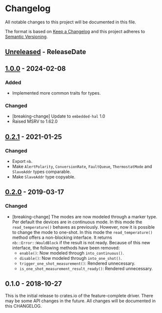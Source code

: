 # Changelog

All notable changes to this project will be documented in this file.

The format is based on [Keep a Changelog](http://keepachangelog.com/en/1.0.0/)
and this project adheres to [Semantic Versioning](http://semver.org/spec/v2.0.0.html).

<!-- next-header -->
## [Unreleased] - ReleaseDate

## [1.0.0] - 2024-02-08

### Added
- Implemented more common traits for types.

### Changed
- [breaking-change] Update to `embedded-hal` 1.0
- Raised MSRV to 1.62.0

## [0.2.1] - 2021-01-25

### Changed
- Export `nb`.
- Make `AlertPolarity`, `ConversionRate`, `FaultQueue`, `ThermostatMode`
  and `SlaveAddr` types comparable.
- Make `SlaveAddr` type copyable.

## [0.2.0] - 2019-03-17

### Changed
- [breaking-change] The modes are now modeled through a marker type. Per default
  the devices are in continuous mode. In this mode the `read_temperature()` behaves
  as previously. However, now it is possible to change the mode to one-shot.
  In this mode the `read_temperature()` method offers a non-blocking interface.
  It returns `nb::Error::WouldBlock` if the result is not ready.
  Because of this new interface, the following methods have been removed:
  - `enable()`: Now modeled through `into_continuous()`.
  - `disable()`: Now modeled through `into_one_shot()`.
  - `trigger_one_shot_measurement()`: Rendered unnecessary.
  - `is_one_shot_measurement_result_ready()`: Rendered unnecessary.

## 0.1.0 - 2018-10-27

This is the initial release to crates.io of the feature-complete driver. There
may be some API changes in the future. All changes will be documented in this
CHANGELOG.

<!-- next-url -->
[Unreleased]: https://github.com/eldruin/tmp1x2-rs/compare/v1.0.0...HEAD
[1.0.0]: https://github.com/eldruin/tmp1x2-rs/compare/v0.2.1...v1.0.0
[0.2.1]: https://github.com/eldruin/tmp1x2-rs/compare/v0.2.0...v0.2.1
[0.2.0]: https://github.com/eldruin/tmp1x2-rs/compare/v0.1.0...v0.2.0
